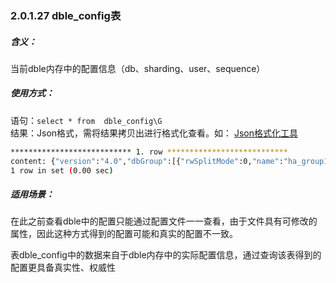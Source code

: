 ### 2.0.1.27 dble_config表   
##### 含义：   

当前dble内存中的配置信息（db、sharding、user、sequence）   

##### 使用方式： 

语句：`select * from  dble_config\G`   
结果：Json格式，需将结果拷贝出进行格式化查看。如： [Json格式化工具](http://www.json.cn/)   

```bash
*************************** 1. row ***************************
content: {"version":"4.0","dbGroup":[{"rwSplitMode":0,"name":"ha_group1","delayThreshold":100,"disableHA":"true","heartbeat":{"value":"select user()"},"dbInstance":[{"name":"hostM1","url":"10.186.60.52:3306","password":"123456","user":"root","maxCon":200,"minCon":10,"usingDecrypt":"false","disabled":"false","id":"hostM1Id","readWeight":"10","primary":true}...
1 row in set (0.00 sec)
```

##### 适用场景：

在此之前查看dble中的配置只能通过配置文件一一查看，由于文件具有可修改的属性，因此这种方式得到的配置可能和真实的配置不一致。 

表dble_config中的数据来自于dble内存中的实际配置信息，通过查询该表得到的配置更具备真实性、权威性

